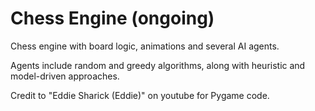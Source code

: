# Chess Engine (ongoing)

Chess engine with board logic, animations and several AI agents.

Agents include random and greedy algorithms, along with heuristic and model-driven approaches. 

Credit to "Eddie Sharick (Eddie)" on youtube for Pygame code.
